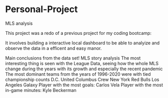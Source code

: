 # Personal-Project
MLS analysis

This project was a redo of a previous project for my coding bootcamp:

It involves building a interactive local dashboard to be able to analyize and observe the data in a efficent and easy manor.

Main conclusions from the data set!
MLS story analysis
The most interesting thing is seen with the League Data, seeing how the whole MLS change during the years with its growth and especially the recent pandemic 
The most dominant teams from the years of 1996-2020 were with tied championship counts
D.C. United 
Columbus Crew
New York Red Bulls
Los Angeles Galaxy
Player with the most goals: Carlos Vela
Player with the most in-game minutes: Kyle Beckerman

